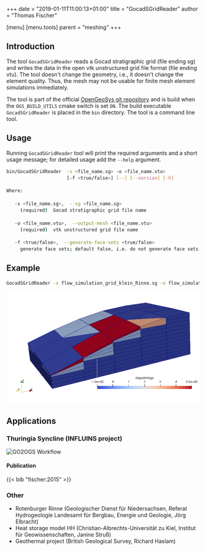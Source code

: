 +++
date = "2019-01-11T11:00:13+01:00"
title = "GocadSGridReader"
author = "Thomas Fischer"

[menu]
  [menu.tools]
    parent = "meshing"
+++

## Introduction

The tool `GocadSGridReader` reads a Gocad stratigraphic grid (file ending sg)
and writes the data in the open vtk unstructured grid file format (file ending
vtu). The tool doesn't change the geometry, i.e., it doesn't change the element
quality. Thus, the mesh may not be usable for finite mesh element simulations
immediately.

The tool is part of the official [OpenGeoSys git repository](https://github.com/ufz/ogs)
and is build when the `OGS_BUILD_UTILS` cmake switch is set `ON`. The build
executable `GocadSGridReader` is placed in the `bin` directory. The tool is a command line tool.

## Usage

Running `GocadSGridReader` tool will print the required arguments and a short usage message; for detailed usage add the `--help` argument.

```bash
bin/GocadSGridReader  -s <file_name.sg> -o <file_name.vtu>
                      [-f <true/false>] [--] [--version] [-h]

Where:

   -s <file_name.sg>,  --sg <file_name.sg>
     (required)  Gocad stratigraphic grid file name

   -o <file_name.vtu>,  --output-mesh <file_name.vtu>
     (required)  vtk unstructured grid file name

   -f <true/false>,  --generate-face-sets <true/false>
     generate face sets; default false, i.e. do not generate face sets
```

## Example

```bash
GocadSGridReader -s flow_simulation_grid_klein_Rinne.sg -o flow_simulation_grid_klein_Rinne.vtu
```

![Gocad SGrid](flow_simulation_klein_Grid_Rinne.png)

## Applications

### Thuringia Syncline (INFLUINS project)

![GO2OGS Workflow](WorkflowGO2OGS.png "The tool was used to convert Gocad stratigraphic grids ('GoCad Model' in
figure below) of the Thuringia syncline to a vtk unstructured grid ('VTU'
in the figure) within the INFLUINS project. Further conversion steps were taken
to prepare the mesh for the simulation (not part of this tool, see Fischer et
al. 2015).")

#### Publication

{{< bib "fischer:2015" >}}

### Other

- Rotenburger Rinne (Geologischer Dienst für Niedersachsen, Referat Hydrogeologie Landesamt für Bergbau, Energie und Geologie, Jörg Elbracht)
- Heat storage model HH (Christian-Albrechts-Universität zu Kiel, Institut für Geowissenschaften, Janine Struß)
- Geothermal project (British Geological Survey, Richard Haslam)
